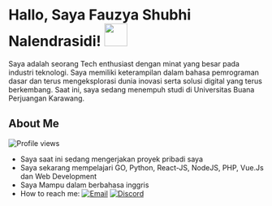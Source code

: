 # Hallo, Saya Fauzya Shubhi Nalendrasidi! <img width="45" src="https://blog.joypixels.com/content/images/2019/06/waving_hand_sign_1024.gif"> 
Saya adalah seorang Tech enthusiast dengan minat yang besar pada industri teknologi. Saya memiliki keterampilan dalam bahasa pemrograman dasar dan terus mengeksplorasi dunia inovasi serta solusi digital yang terus berkembang. Saat ini, saya sedang menempuh studi di Universitas Buana Perjuangan Karawang.


## **About Me**
![Profile views](https://komarev.com/ghpvc/?username=Nalendr&color=brightgreen)
- Saya saat ini sedang mengerjakan proyek pribadi saya
- Saya sekarang mempelajari GO, Python, React-JS, NodeJS, PHP, Vue.Js dan Web Development
- Saya Mampu dalam berbahasa inggris 
- How to reach me:
[![Email](https://img.shields.io/badge/Email-Contact-red?logo=gmail&style=for-the-badge)](mailto:fauzyasn@gmail.com) [![Discord](https://img.shields.io/badge/Discord-Uzyy-5865F2?logo=discord&style=for-the-badge)](https://discord.gg/TeT6bUPx)
